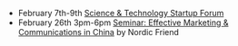  - February 7th-9th [Science & Technology Startup Forum](https://newcohelsinki.fi/fi/science-technology-startup-forum/)
- February 26th 3pm-6pm [Seminar: Effective Marketing & Communications in China](https://www.eventbrite.com/e/effective-marketing-communications-in-china-tickets-42713071948) by Nordic Friend
